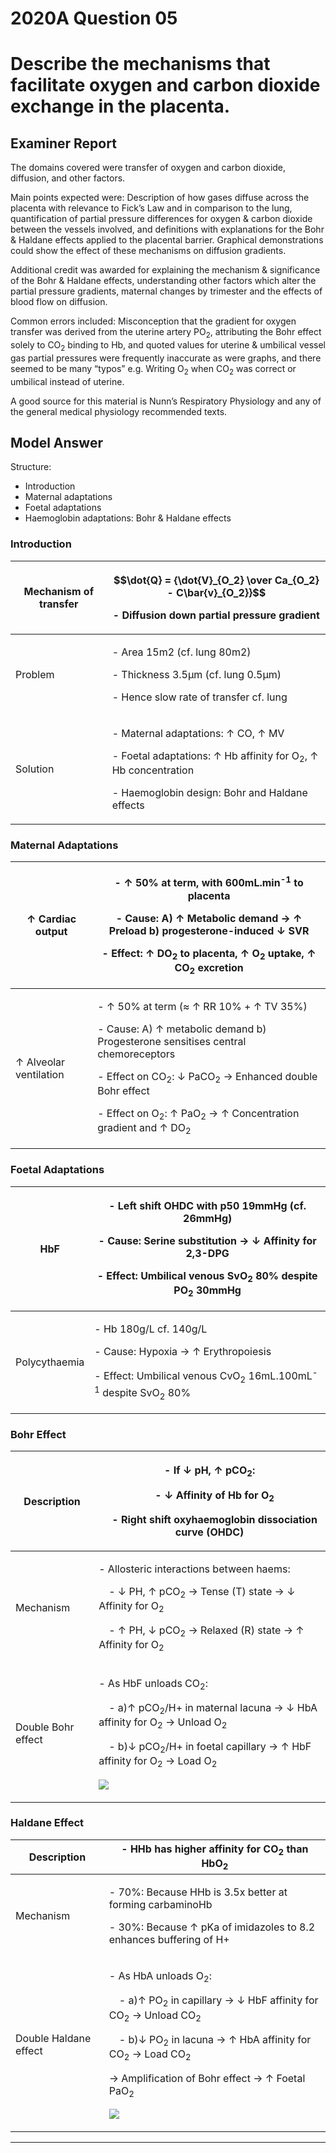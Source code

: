 # 2020A Question 05
# Describe the mechanisms that facilitate oxygen and carbon dioxide exchange in the placenta.


## Examiner Report
The domains covered were transfer of oxygen and carbon dioxide, diffusion, and other factors.

Main points expected were: Description of how gases diffuse across the placenta with relevance to Fick’s Law and in comparison to the lung, quantification of partial pressure differences for oxygen & carbon dioxide between the vessels involved, and definitions with explanations for the Bohr & Haldane effects applied to the placental barrier. Graphical demonstrations could show the effect of these mechanisms on diffusion gradients.

Additional credit was awarded for explaining the mechanism & significance of the Bohr & Haldane effects, understanding other factors which alter the partial pressure gradients, maternal changes by trimester and the effects of blood flow on diffusion.

Common errors included: Misconception that the gradient for oxygen transfer was derived from the uterine artery PO<sub>2</sub>, attributing the Bohr effect solely to CO<sub>2</sub> binding to Hb, and quoted values for uterine & umbilical vessel gas partial pressures were frequently inaccurate as were graphs, and there seemed to be many “typos” e.g. Writing O<sub>2</sub> when CO<sub>2</sub> was correct or umbilical instead of uterine.

A good source for this material is Nunn’s Respiratory Physiology and any of the general medical physiology recommended texts.


## Model Answer
Structure:
* Introduction
* Maternal adaptations
* Foetal adaptations
* Haemoglobin adaptations: Bohr & Haldane effects


### Introduction

|Mechanism of transfer|<p>$$\dot{Q} = {\dot{V}_{O_2} \over Ca_{O_2} - C\bar{v}_{O_2}}$$</p><p>- Diffusion down partial pressure gradient</p>|
| -- | -- |
|Problem|<p>- Area 15m2 (cf. lung 80m2)</p><p>- Thickness 3.5μm (cf. lung 0.5μm)</p><p>- Hence slow rate of transfer cf. lung</p>|
|Solution|<p>- Maternal adaptations: ↑ CO, ↑ MV</p><p>- Foetal adaptations: ↑ Hb affinity for O<sub>2</sub>, ↑ Hb concentration</p><p>- Haemoglobin design: Bohr and Haldane effects</p>|


### Maternal Adaptations

|↑ Cardiac output|<p>- ↑ 50% at term, with 600mL.min<sup>-1</sup> to placenta</p><p>- Cause: A) ↑ Metabolic demand → ↑ Preload b) progesterone-induced ↓ SVR</p><p>- Effect: ↑ DO<sub>2</sub> to placenta, ↑ O<sub>2</sub> uptake, ↑ CO<sub>2</sub> excretion</p>|
| -- | -- |
|↑ Alveolar ventilation|<p>- ↑ 50% at term (≈ ↑ RR 10% + ↑ TV 35%)</p><p>- Cause: A) ↑ metabolic demand b) Progesterone sensitises central chemoreceptors</p><p>- Effect on CO<sub>2</sub>: ↓ PaCO<sub>2</sub> → Enhanced double Bohr effect</p><p>- Effect on O<sub>2</sub>: ↑ PaO<sub>2</sub> → ↑ Concentration gradient and ↑ DO<sub>2</sub></p>|


### Foetal Adaptations

|HbF|<p>- Left shift OHDC with p50 19mmHg (cf. 26mmHg)</p><p>- Cause: Serine substitution → ↓ Affinity for 2,3-DPG</p><p>- Effect: Umbilical venous SvO<sub>2</sub> 80% despite PO<sub>2</sub> 30mmHg</p>|
| -- | -- |
|Polycythaemia|<p>- Hb 180g/L cf. 140g/L</p><p>- Cause: Hypoxia → ↑ Erythropoiesis</p><p>- Effect: Umbilical venous CvO<sub>2</sub> 16mL.100mL<sup>-1</sup> despite SvO<sub>2</sub> 80%</p>|


### Bohr Effect

|Description|<p>- If ↓ pH, ↑ pCO<sub>2</sub>:</p><p>&emsp;- ↓ Affinity of Hb for O<sub>2</sub></p><p>&emsp;- Right shift oxyhaemoglobin dissociation curve (OHDC)</p>|
| -- | -- |
|Mechanism|<p>- Allosteric interactions between haems:</p><p>&emsp;- ↓ PH, ↑ pCO<sub>2</sub> → Tense (T) state → ↓ Affinity for O<sub>2</sub></p><p>&emsp;- ↑ PH, ↓ pCO<sub>2</sub> → Relaxed (R) state → ↑ Affinity for O<sub>2</sub></p>|
|Double Bohr effect|<p>- As HbF unloads CO<sub>2</sub>:</p><p>&emsp;- a)↑ pCO<sub>2</sub>/H+ in maternal lacuna → ↓ HbA affinity for O<sub>2</sub> → Unload O<sub>2</sub></p><p>&emsp;- b)↓ pCO<sub>2</sub>/H+ in foetal capillary → ↑ HbF affinity for O<sub>2</sub> → Load O<sub>2</sub></p><p><img src="\resources\Oxyhb-curve-double-bohr.svg"></p>|


### Haldane Effect

|Description|- HHb has higher affinity for CO<sub>2</sub> than HbO<sub>2</sub>|
| -- | -- |
|Mechanism|<p>- 70%: Because HHb is 3.5x better at forming carbaminoHb</p><p>- 30%: Because ↑ pKa of imidazoles to 8.2 enhances buffering of H+ </p>|
|Double Haldane effect|<p>- As HbA unloads O<sub>2</sub>:</p><p>&emsp;- a)↑ PO<sub>2</sub> in capillary → ↓ HbF affinity for CO<sub>2</sub> → Unload CO<sub>2</sub></p><p>&emsp;- b)↓ PO<sub>2</sub> in lacuna → ↑ HbA affinity for CO<sub>2</sub> → Load CO<sub>2</sub></p><p>→ Amplification of Bohr effect → ↑ Foetal PaO<sub>2</sub></p><p><img src="\resources\CO<sub>2</sub>-dissociation-curve.svg"></p>|


--- 

